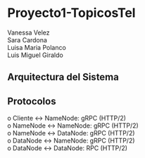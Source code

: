 # Proyecto1-TopicosTel
Vanessa Velez <br>
Sara Cardona <br>
Luisa Maria Polanco <br>
Luis Miguel Giraldo <br>

## Arquitectura del Sistema

## Protocolos
o	Cliente <-> NameNode: gRPC (HTTP/2) <br>
o	NameNode <-> NameNode: gRPC (HTTP/2)  <br>
o	NameNode <-> DataNode: gRPC (HTTP/2)   <br>
o	DataNode <-> NameNode: gRPC (HTTP/2)   <br>
o	DataNode <-> DataNode: RPC (HTTP/2)   <br>
